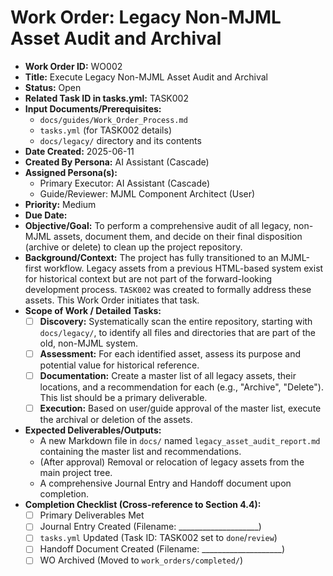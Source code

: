 # Work Order: Legacy Non-MJML Asset Audit and Archival

- **Work Order ID:** WO002
- **Title:** Execute Legacy Non-MJML Asset Audit and Archival
- **Status:** Open
- **Related Task ID in tasks.yml:** TASK002
- **Input Documents/Prerequisites:**
  - `docs/guides/Work_Order_Process.md`
  - `tasks.yml` (for TASK002 details)
  - `docs/legacy/` directory and its contents
- **Date Created:** 2025-06-11
- **Created By Persona:** AI Assistant (Cascade)
- **Assigned Persona(s):**
  - Primary Executor: AI Assistant (Cascade)
  - Guide/Reviewer: MJML Component Architect (User)
- **Priority:** Medium
- **Due Date:**
- **Objective/Goal:** To perform a comprehensive audit of all legacy, non-MJML assets, document them, and decide on their final disposition (archive or delete) to clean up the project repository.
- **Background/Context:** The project has fully transitioned to an MJML-first workflow. Legacy assets from a previous HTML-based system exist for historical context but are not part of the forward-looking development process. `TASK002` was created to formally address these assets. This Work Order initiates that task.
- **Scope of Work / Detailed Tasks:**
  - [ ] **Discovery:** Systematically scan the entire repository, starting with `docs/legacy/`, to identify all files and directories that are part of the old, non-MJML system.
  - [ ] **Assessment:** For each identified asset, assess its purpose and potential value for historical reference.
  - [ ] **Documentation:** Create a master list of all legacy assets, their locations, and a recommendation for each (e.g., "Archive", "Delete"). This list should be a primary deliverable.
  - [ ] **Execution:** Based on user/guide approval of the master list, execute the archival or deletion of the assets.
- **Expected Deliverables/Outputs:**
  - A new Markdown file in `docs/` named `legacy_asset_audit_report.md` containing the master list and recommendations.
  - (After approval) Removal or relocation of legacy assets from the main project tree.
  - A comprehensive Journal Entry and Handoff document upon completion.
- **Completion Checklist (Cross-reference to Section 4.4):**
  - [ ] Primary Deliverables Met
  - [ ] Journal Entry Created (Filename: ____________________)
  - [ ] `tasks.yml` Updated (Task ID: TASK002 set to `done`/`review`)
  - [ ] Handoff Document Created (Filename: ____________________)
  - [ ] WO Archived (Moved to `work_orders/completed/`)
